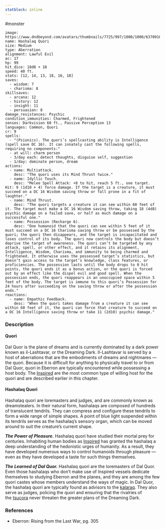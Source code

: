 ```yaml
---
statblock: inline
---
```

 #monster 

```statblock
image: https://www.dndbeyond.com/avatars/thumbnails/7725/997/1000/1000/637091671304812075.png
name: Hashalaq Quori
size: Medium
type: Aberration
alignment: Lawful Evil
ac: 17
hp: 99
hit_dice: 18d8 + 18
speed: 40 ft.
stats: [12, 14, 13, 18, 16, 18]
saves:
  - wisdom: 7
  - charisma: 8
skillsaves:
  - arcana: 12
  - history: 12
  - insight: 11
  - persuasion: 8
damage_resistances: Psychic
condition_immunities: Charmed, Frightened
senses: Darkvision 60 ft., Passive Perception 13
languages: Common, Quori
cr: 9
spells:
  - "(Psionics). The quori’s spellcasting ability is Intelligence (spell save DC 16). It can innately cast the following spells, requiring no components:"
  - at will: charm person
  - 3/day each: detect thoughts, disguise self, suggestion
  - 1/day: dominate person, dream
actions:
  - name: Multiattack.
    desc: "The quori uses its Mind Thrust twice."
  - name: Idyllic Touch.
    desc: "Melee Spell Attack: +8 to hit, reach 5 ft., one target. Hit: 9 (1d10 + 4) force damage. If the target is a creature, it must succeed on a DC 16 Wisdom saving throw or fall prone in a fit of laughter."
  - name: Mind Thrust.
    desc: "The quori targets a creature it can see within 60 feet of it. The target must make a DC 16 Wisdom saving throw, taking 18 (4d8) psychic damage on a failed save, or half as much damage on a successful one."
  - name: Possession (Recharge 6).
    desc: "One humanoid that the quori can see within 5 feet of it must succeed on a DC 16 Charisma saving throw or be possessed by the quori; the quori then disappears, and the target is incapacitated and loses control of its body. The quori now controls the body but doesn’t deprive the target of awareness. The quori can’t be targeted by any attack, spell, or other effect, and it retains its alignment, Intelligence, Wisdom, Charisma, and immunity to being charmed and frightened. It otherwise uses the possessed target’s statistics, but doesn’t gain access to the target’s knowledge, class features, or proficiencies. The possession lasts until the body drops to 0 hit points, the quori ends it as a bonus action, or the quori is forced out by an effect like the dispel evil and good spell. When the possession ends, the quori reappears in an unoccupied space within 5 feet of the body. The target is immune to this quori’s Possession for 24 hours after succeeding on the saving throw or after the possession ends."
reactions:
  - name: Empathic Feedback.
    desc: "When the quori takes damage from a creature it can see within 60 feet of it, the quori can force that creature to succeed on a DC 16 Intelligence saving throw or take 11 (2d10) psychic damage."
```

### Description

#### Quori

Dal Quor is the plane of dreams and is currently dominated by a dark power known as il-Lashtavar, or the Dreaming Dark. Il-Lashtavar is served by a host of aberrations that are the embodiments of dreams and nightmares — the quori. Because it is difficult for anything to physically travel to or from Dal Quor, quori in Eberron are typically encountered while possessing a host body. The [Inspired](https://www.dndbeyond.com/monsters/489058-inspired) are the most common type of willing host for the quori and are described earlier in this chapter.

#### Hashalaq Quori

Hashalaq quori are loremasters and judges, and are commonly known as dreamstealers. In their natural form, hashalaqs are composed of hundreds of translucent tendrils. They can compress and configure these tendrils to form a wide range of simple shapes. A point of blue light suspended within its tendrils serves as the hashalaq’s sensory organ, which can be moved around to suit the creature’s current shape.

_**The Power of Pleasure.**_ Hashalaq quori have studied their mortal prey for centuries. Inhabiting human bodies as [Inspired](https://www.dndbeyond.com/monsters/489163-inspired-hashalaq-variant) has granted the hashalaq a deep understanding of the hedonistic urges of humanity. As a result, they have developed numerous ways to control humanoids through pleasure — even as they have developed a taste for such things themselves.

_**The Learned of Dal Quor.**_ Hashalaq quori are the loremasters of Dal Quor. Even those hashalaqs who don’t make use of Inspired vessels dedicate themselves to studying Eberron and the planes, and they are among the few quori castes whose members understand the ways of magic. In Dal Quor, the hashalaq quori are typically found as advisors to the [kalaraq](https://www.dndbeyond.com/monsters/493174-kalaraq-quori). They also serve as judges, policing the quori and ensuring that the rivalries of the [tsucora](https://www.dndbeyond.com/monsters/493199-tsucora-quori) never threaten the greater plans of the Dreaming Dark.

### References

* Eberron: Rising from the Last War, pg. 305
